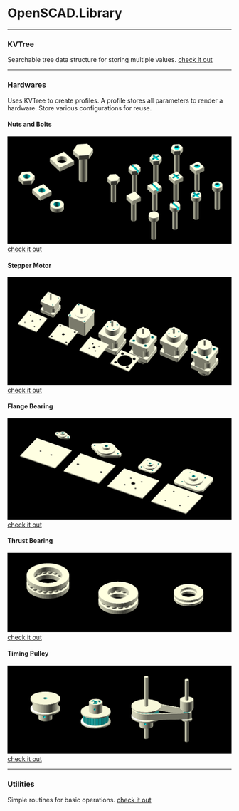 # OpenSCAD.Library

---
### KVTree
Searchable tree data structure for storing multiple values.
[check it out](./docs/KVTree.md)

---
### Hardwares
Uses KVTree to create profiles. A profile stores all parameters to render a hardware. Store various configurations for reuse.

#### Nuts and Bolts
![photo](/images/nuts-bolts.png)
[check it out](./docs/nuts-bolts.md)

#### Stepper Motor
![photo](/images/stepper-motor.png)
[check it out](./docs/stepper-motor.md)

#### Flange Bearing
![photo](/images/bearing-flange.png)
[check it out](./docs/bearing-flange.md)

#### Thrust Bearing
![photo](/images/bearing-thrust.png)
[check it out](./docs/bearing-thrust.md)

#### Timing Pulley
![photo](/images/timing-pulley.png)
[check it out](./docs/timing-pulley.md)

---
### Utilities
Simple routines for basic operations.
[check it out](./docs/utility.md)
